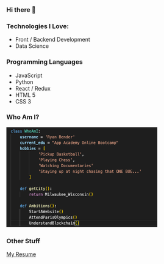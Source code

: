 ### Hi there 👋

### Technologies I Love:
* Front / Backend Development
* Data Science

### Programming Languages
* JavaScript
* Python
* React / Redux
* HTML 5
* CSS 3

### Who Am I? 
![Me](https://github.com/ryanbender34/ryanbender34/blob/main/who_am_i.png)

### Other Stuff
[My Resume](https://drive.google.com/drive/folders/1lO73QeE8TgTHjdX0BxLKZkpoR2IV8gUG)

<!--
**ryanbender34/ryanbender34** is a ✨ _special_ ✨ repository because its `README.md` (this file) appears on your GitHub profile.

Here are some ideas to get you started:

- 🔭 I’m currently working on ...
- 🌱 I’m currently learning ...
- 👯 I’m looking to collaborate on ...
- 🤔 I’m looking for help with ...
- 💬 Ask me about ...
- 📫 How to reach me: ...
- 😄 Pronouns: ...
- ⚡ Fun fact: ...
-->
